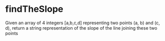 # findTheSlope
Given an array of 4 integers [a,b,c,d] representing two points (a, b) and (c, d), return a string representation of the slope of the line joining these two points
